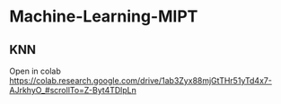 # Machine-Learning-MIPT

## KNN
Open in colab https://colab.research.google.com/drive/1ab3Zyx88mjGtTHr51yTd4x7-AJrkhyO_#scrollTo=Z-Byt4TDlpLn
